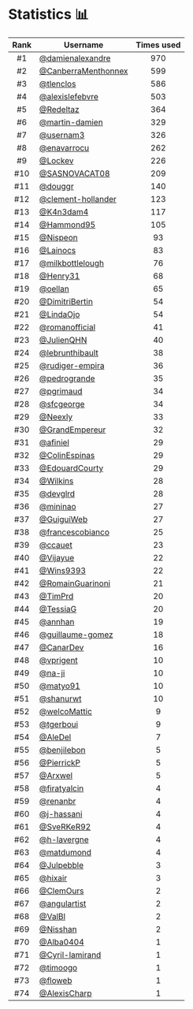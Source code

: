 # Statistics 📊

|Rank|Username|Times used|
:--------:|--------|:--------:|
|#1|[@damienalexandre](https://github.com/damienalexandre)|970|
|#2|[@CanberraMenthonnex](https://github.com/CanberraMenthonnex)|599|
|#3|[@tlenclos](https://github.com/tlenclos)|586|
|#4|[@alexislefebvre](https://github.com/alexislefebvre)|503|
|#5|[@Redeltaz](https://github.com/Redeltaz)|364|
|#6|[@martin-damien](https://github.com/martin-damien)|329|
|#7|[@usernam3](https://github.com/usernam3)|326|
|#8|[@enavarrocu](https://github.com/enavarrocu)|262|
|#9|[@Lockev](https://github.com/Lockev)|226|
|#10|[@SASNOVACAT08](https://github.com/SASNOVACAT08)|209|
|#11|[@douggr](https://github.com/douggr)|140|
|#12|[@clement-hollander](https://github.com/clement-hollander)|123|
|#13|[@K4n3dam4](https://github.com/K4n3dam4)|117|
|#14|[@Hammond95](https://github.com/Hammond95)|105|
|#15|[@Nispeon](https://github.com/Nispeon)|93|
|#16|[@Lainocs](https://github.com/Lainocs)|83|
|#17|[@milkbottlelough](https://github.com/milkbottlelough)|76|
|#18|[@Henry31](https://github.com/Henry31)|68|
|#19|[@oellan](https://github.com/oellan)|65|
|#20|[@DimitriBertin](https://github.com/DimitriBertin)|54|
|#21|[@LindaOjo](https://github.com/LindaOjo)|54|
|#22|[@romanofficial](https://github.com/romanofficial)|41|
|#23|[@JulienQHN](https://github.com/JulienQHN)|40|
|#24|[@lebrunthibault](https://github.com/lebrunthibault)|38|
|#25|[@rudiger-empira](https://github.com/rudiger-empira)|36|
|#26|[@pedrogrande](https://github.com/pedrogrande)|35|
|#27|[@pgrimaud](https://github.com/pgrimaud)|34|
|#28|[@sfcgeorge](https://github.com/sfcgeorge)|34|
|#29|[@Neexly](https://github.com/Neexly)|33|
|#30|[@GrandEmpereur](https://github.com/GrandEmpereur)|32|
|#31|[@afiniel](https://github.com/afiniel)|29|
|#32|[@ColinEspinas](https://github.com/ColinEspinas)|29|
|#33|[@EdouardCourty](https://github.com/EdouardCourty)|29|
|#34|[@Wilkins](https://github.com/Wilkins)|28|
|#35|[@devglrd](https://github.com/devglrd)|28|
|#36|[@mininao](https://github.com/mininao)|27|
|#37|[@GuiguiWeb](https://github.com/GuiguiWeb)|27|
|#38|[@francescobianco](https://github.com/francescobianco)|25|
|#39|[@ccauet](https://github.com/ccauet)|23|
|#40|[@Vijayue](https://github.com/Vijayue)|22|
|#41|[@Wins9393](https://github.com/Wins9393)|22|
|#42|[@RomainGuarinoni](https://github.com/RomainGuarinoni)|21|
|#43|[@TimPrd](https://github.com/TimPrd)|20|
|#44|[@TessiaG](https://github.com/TessiaG)|20|
|#45|[@annhan](https://github.com/annhan)|19|
|#46|[@guillaume-gomez](https://github.com/guillaume-gomez)|18|
|#47|[@CanarDev](https://github.com/CanarDev)|16|
|#48|[@vprigent](https://github.com/vprigent)|10|
|#49|[@na-ji](https://github.com/na-ji)|10|
|#50|[@matyo91](https://github.com/matyo91)|10|
|#51|[@shanurwt](https://github.com/shanurwt)|10|
|#52|[@welcoMattic](https://github.com/welcoMattic)|9|
|#53|[@tgerboui](https://github.com/tgerboui)|9|
|#54|[@AleDel](https://github.com/AleDel)|7|
|#55|[@benjilebon](https://github.com/benjilebon)|5|
|#56|[@PierrickP](https://github.com/PierrickP)|5|
|#57|[@Arxwel](https://github.com/Arxwel)|5|
|#58|[@firatyalcin](https://github.com/firatyalcin)|4|
|#59|[@renanbr](https://github.com/renanbr)|4|
|#60|[@j-hassani](https://github.com/j-hassani)|4|
|#61|[@SveRKeR92](https://github.com/SveRKeR92)|4|
|#62|[@h-lavergne](https://github.com/h-lavergne)|4|
|#63|[@matdumond](https://github.com/matdumond)|4|
|#64|[@Julpebble](https://github.com/Julpebble)|3|
|#65|[@hixair](https://github.com/hixair)|3|
|#66|[@ClemOurs](https://github.com/ClemOurs)|2|
|#67|[@angulartist](https://github.com/angulartist)|2|
|#68|[@ValBl](https://github.com/ValBl)|2|
|#69|[@Nisshan](https://github.com/Nisshan)|2|
|#70|[@Alba0404](https://github.com/Alba0404)|1|
|#71|[@Cyril-lamirand](https://github.com/Cyril-lamirand)|1|
|#72|[@timoogo](https://github.com/timoogo)|1|
|#73|[@floweb](https://github.com/floweb)|1|
|#74|[@AlexisCharp](https://github.com/AlexisCharp)|1|
